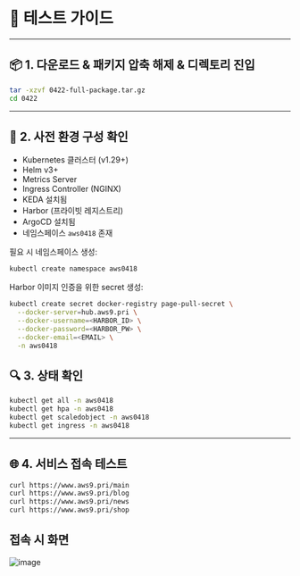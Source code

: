 # 🧪 테스트 가이드

---

## 📦 1. 다운로드 & 패키지 압축 해제 & 디렉토리 진입

```bash
tar -xzvf 0422-full-package.tar.gz
cd 0422
```

---

## 🔧 2. 사전 환경 구성 확인

- Kubernetes 클러스터 (v1.29+)
- Helm v3+
- Metrics Server
- Ingress Controller (NGINX)
- KEDA 설치됨
- Harbor (프라이빗 레지스트리)
- ArgoCD 설치됨
- 네임스페이스 `aws0418` 존재

필요 시 네임스페이스 생성:

```bash
kubectl create namespace aws0418
```

Harbor 이미지 인증을 위한 secret 생성:

```bash
kubectl create secret docker-registry page-pull-secret \
  --docker-server=hub.aws9.pri \
  --docker-username=<HARBOR_ID> \
  --docker-password=<HARBOR_PW> \
  --docker-email=<EMAIL> \
  -n aws0418
```

## 🔍 3. 상태 확인

```bash
kubectl get all -n aws0418
kubectl get hpa -n aws0418
kubectl get scaledobject -n aws0418
kubectl get ingress -n aws0418
```

---

## 🌐 4. 서비스 접속 테스트

```bash
curl https://www.aws9.pri/main
curl https://www.aws9.pri/blog
curl https://www.aws9.pri/news
curl https://www.aws9.pri/shop
```

## 접속 시 화면
![image](https://github.com/user-attachments/assets/8c391c8b-0750-451f-9c0a-8295257aa15d)
